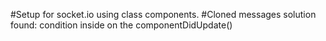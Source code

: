 #Setup for socket.io using class components.
#Cloned messages solution found: condition inside on the componentDidUpdate()
